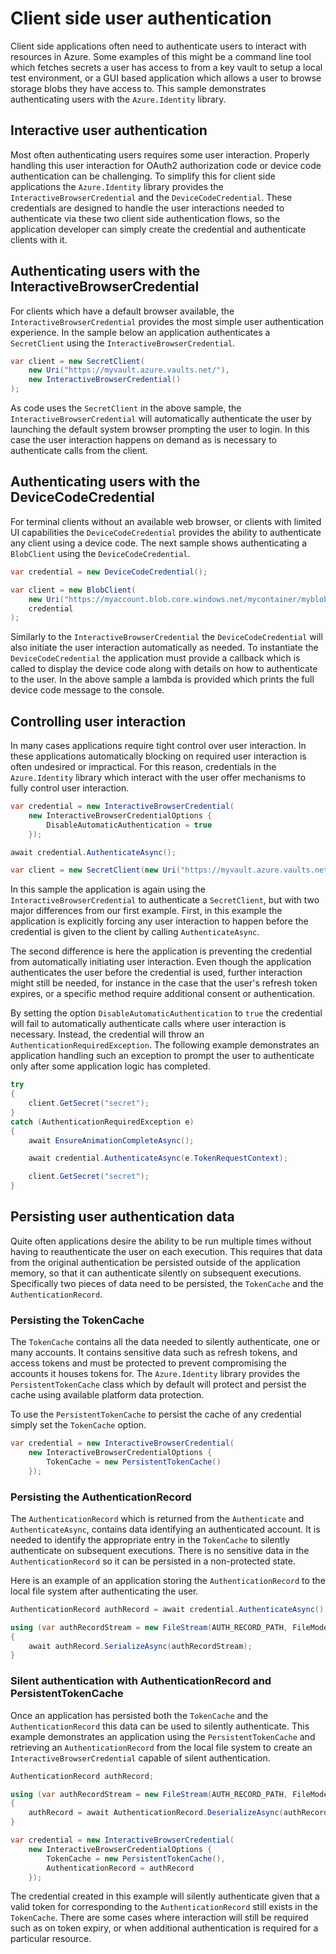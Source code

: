 # Client side user authentication

Client side applications often need to authenticate users to interact with resources in Azure. Some examples of this might be a command line tool which fetches secrets a user has access to from a key vault to setup a local test environment, or a GUI based application which allows a user to browse storage blobs they have access to. This sample demonstrates authenticating users with the `Azure.Identity` library.

## Interactive user authentication

Most often authenticating users requires some user interaction. Properly handling this user interaction for OAuth2 authorization code or device code authentication can be challenging. To simplify this for client side applications the `Azure.Identity` library provides the `InteractiveBrowserCredential` and the `DeviceCodeCredential`. These credentials are designed to handle the user interactions needed to authenticate via these two client side authentication flows, so the application developer can simply create the credential and authenticate clients with it.

## Authenticating users with the InteractiveBrowserCredential

For clients which have a default browser available, the `InteractiveBrowserCredential` provides the most simple user authentication experience. In the sample below an application authenticates a `SecretClient` using the `InteractiveBrowserCredential`.

```C# Snippet:Identity_ClientSideUserAuthentication_SimpleInteractiveBrowser
var client = new SecretClient(
    new Uri("https://myvault.azure.vaults.net/"),
    new InteractiveBrowserCredential()
);
```

As code uses the `SecretClient` in the above sample, the `InteractiveBrowserCredential` will automatically authenticate the user by launching the default system browser prompting the user to login. In this case the user interaction happens on demand as is necessary to authenticate calls from the client.

## Authenticating users with the DeviceCodeCredential

For terminal clients without an available web browser, or clients with limited UI capabilities the `DeviceCodeCredential` provides the ability to authenticate any client using a device code. The next sample shows authenticating a `BlobClient` using the `DeviceCodeCredential`.

```C# Snippet:Identity_ClientSideUserAuthentication_SimpleDeviceCode
var credential = new DeviceCodeCredential();

var client = new BlobClient(
    new Uri("https://myaccount.blob.core.windows.net/mycontainer/myblob"),
    credential
);
```

Similarly to the `InteractiveBrowserCredential` the `DeviceCodeCredential` will also initiate the user interaction automatically as needed. To instantiate the `DeviceCodeCredential` the application must provide a callback which is called to display the device code along with details on how to authenticate to the user. In the above sample a lambda is provided which prints the full device code message to the console.

## Controlling user interaction

In many cases applications require tight control over user interaction. In these applications automatically blocking on required user interaction is often undesired or impractical. For this reason, credentials in the `Azure.Identity` library which interact with the user offer mechanisms to fully control user interaction.

```C# Snippet:Identity_ClientSideUserAuthentication_DisableAutomaticAuthentication
var credential = new InteractiveBrowserCredential(
    new InteractiveBrowserCredentialOptions {
        DisableAutomaticAuthentication = true
    });

await credential.AuthenticateAsync();

var client = new SecretClient(new Uri("https://myvault.azure.vaults.net/"), credential);
```

In this sample the application is again using the `InteractiveBrowserCredential` to authenticate a `SecretClient`, but with two major differences from our first example. First, in this example the application is explicitly forcing any user interaction to happen before the credential is given to the client by calling `AuthenticateAsync`.

The second difference is here the application is preventing the credential from automatically initiating user interaction. Even though the application authenticates the user before the credential is used, further interaction might still be needed, for instance in the case that the user's refresh token expires, or a specific method require additional consent or authentication.

By setting the option `DisableAutomaticAuthentication` to `true` the credential will fail to automatically authenticate calls where user interaction is necessary. Instead, the credential will throw an `AuthenticationRequiredException`. The following example demonstrates an application handling such an exception to prompt the user to authenticate only after some application logic has completed.

```C# Snippet:Identity_ClientSideUserAuthentication_DisableAutomaticAuthentication_ExHandling
try
{
    client.GetSecret("secret");
}
catch (AuthenticationRequiredException e)
{
    await EnsureAnimationCompleteAsync();

    await credential.AuthenticateAsync(e.TokenRequestContext);

    client.GetSecret("secret");
}
```

## Persisting user authentication data

Quite often applications desire the ability to be run multiple times without having to reauthenticate the user on each execution. This requires that data from the original authentication be persisted outside of the application memory, so that it can authenticate silently on subsequent executions. Specifically two pieces of data need to be persisted, the `TokenCache` and the `AuthenticationRecord`.

### Persisting the TokenCache

The `TokenCache` contains all the data needed to silently authenticate, one or many accounts. It contains sensitive data such as refresh tokens, and access tokens and must be protected to prevent compromising the accounts it houses tokens for. The `Azure.Identity` library provides the `PersistentTokenCache` class which by default will protect and persist the cache using available platform data protection.

To use the `PersistentTokenCache` to persist the cache of any credential simply set the `TokenCache` option.

```C# Snippet:Identity_ClientSideUserAuthentication_Persist_TokenCache
var credential = new InteractiveBrowserCredential(
    new InteractiveBrowserCredentialOptions {
        TokenCache = new PersistentTokenCache()
    });
```

### Persisting the AuthenticationRecord

The `AuthenticationRecord` which is returned from the `Authenticate` and `AuthenticateAsync`, contains data identifying an authenticated account. It is needed to identify the appropriate entry in the `TokenCache` to silently authenticate on subsequent executions. There is no sensitive data in the `AuthenticationRecord` so it can be persisted in a non-protected state.

Here is an example of an application storing the `AuthenticationRecord` to the local file system after authenticating the user.

```C# Snippet:Identity_ClientSideUserAuthentication_Persist_AuthRecord
AuthenticationRecord authRecord = await credential.AuthenticateAsync();

using (var authRecordStream = new FileStream(AUTH_RECORD_PATH, FileMode.Create, FileAccess.Write))
{
    await authRecord.SerializeAsync(authRecordStream);
}
```

### Silent authentication with AuthenticationRecord and PersistentTokenCache

Once an application has persisted both the `TokenCache` and the `AuthenticationRecord` this data can be used to silently authenticate. This example demonstrates an application using the `PersistentTokenCache` and retrieving an `AuthenticationRecord` from the local file system to create an `InteractiveBrowserCredential` capable of silent authentication.

```C# Snippet:Identity_ClientSideUserAuthentication_Persist_SilentAuth
AuthenticationRecord authRecord;

using (var authRecordStream = new FileStream(AUTH_RECORD_PATH, FileMode.Open, FileAccess.Read))
{
    authRecord = await AuthenticationRecord.DeserializeAsync(authRecordStream);
}

var credential = new InteractiveBrowserCredential(
    new InteractiveBrowserCredentialOptions {
        TokenCache = new PersistentTokenCache(),
        AuthenticationRecord = authRecord
    });
```

The credential created in this example will silently authenticate given that a valid token for corresponding to the `AuthenticationRecord` still exists in the `TokenCache`. There are some cases where interaction will still be required such as on token expiry, or when additional authentication is required for a particular resource.

